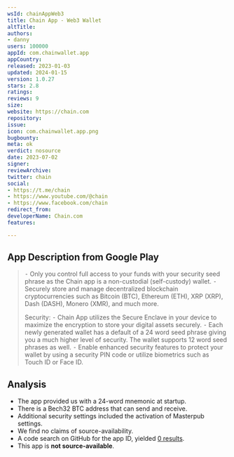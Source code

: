 ```yaml
---
wsId: chainAppWeb3
title: Chain App - Web3 Wallet
altTitle: 
authors:
- danny
users: 100000
appId: com.chainwallet.app
appCountry: 
released: 2023-01-03
updated: 2024-01-15
version: 1.0.27
stars: 2.8
ratings: 
reviews: 9
size: 
website: https://chain.com
repository: 
issue: 
icon: com.chainwallet.app.png
bugbounty: 
meta: ok
verdict: nosource
date: 2023-07-02
signer: 
reviewArchive: 
twitter: chain
social:
- https://t.me/chain
- https://www.youtube.com/@chain
- https://www.facebook.com/chain
redirect_from: 
developerName: Chain.com
features: 

---
```


## App Description from Google Play

> ⁃ Only you control full access to your funds with your security seed phrase as the Chain app is a non-custodial (self-custody) wallet.
⁃ Securely store and manage decentralized blockchain cryptocurrencies such as Bitcoin (BTC), Ethereum (ETH), XRP (XRP), Dash (DASH), Monero (XMR), and much more.
>
> Security:
⁃ Chain App utilizes the Secure Enclave in your device to maximize the encryption to store your digital assets securely.
⁃ Each newly generated wallet has a default of a 24 word seed phrase giving you a much higher level of security. The wallet supports 12 word seed phrases as well.
⁃ Enable enhanced security features to protect your wallet by using a security PIN code or utilize biometrics such as Touch ID or Face ID.

## Analysis

- The app provided us with a 24-word mnemonic at startup.
- There is a Bech32 BTC address that can send and receive.
- Additional security settings included the activation of Masterpub settings.
- We find no claims of source-availability.
- A code search on GitHub for the app ID, yielded [0 results](https://github.com/search?q=com.chainwallet.app&type=code).
- This app is **not source-available**.
